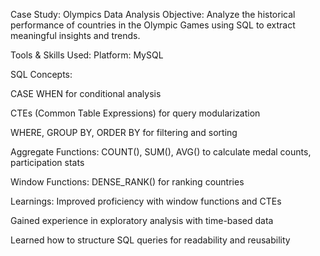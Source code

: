 Case Study: Olympics Data Analysis
Objective:
Analyze the historical performance of countries in the Olympic Games using SQL to extract meaningful insights and trends.

Tools & Skills Used:
Platform: MySQL

SQL Concepts:

CASE WHEN for conditional analysis

CTEs (Common Table Expressions) for query modularization

WHERE, GROUP BY, ORDER BY for filtering and sorting

Aggregate Functions: COUNT(), SUM(), AVG() to calculate medal counts, participation stats

Window Functions: DENSE_RANK() for ranking countries 

Learnings:
Improved proficiency with window functions and CTEs

Gained experience in exploratory analysis with time-based data

Learned how to structure SQL queries for readability and reusability
